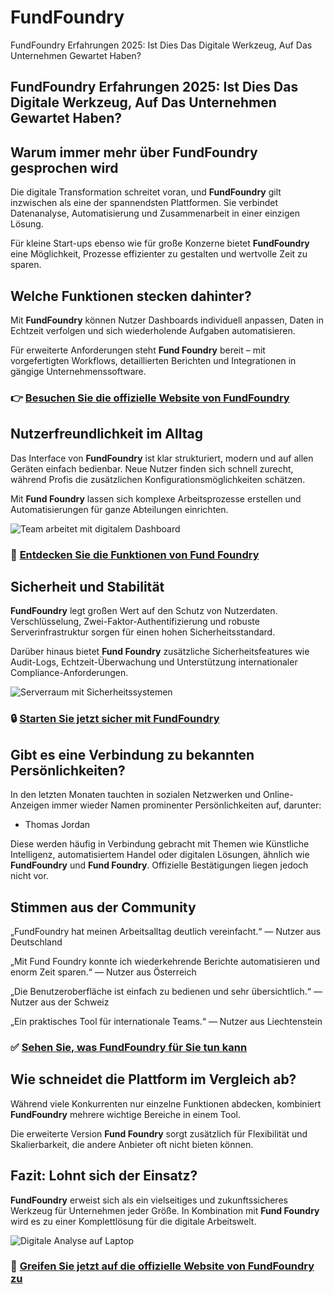 # FundFoundry
FundFoundry Erfahrungen 2025: Ist Dies Das Digitale Werkzeug, Auf Das Unternehmen Gewartet Haben?
## FundFoundry Erfahrungen 2025: Ist Dies Das Digitale Werkzeug, Auf Das Unternehmen Gewartet Haben?

## Warum immer mehr über FundFoundry gesprochen wird
Die digitale Transformation schreitet voran, und **FundFoundry** gilt inzwischen als eine der spannendsten Plattformen. Sie verbindet Datenanalyse, Automatisierung und Zusammenarbeit in einer einzigen Lösung.  

Für kleine Start-ups ebenso wie für große Konzerne bietet **FundFoundry** eine Möglichkeit, Prozesse effizienter zu gestalten und wertvolle Zeit zu sparen.

## Welche Funktionen stecken dahinter?
Mit **FundFoundry** können Nutzer Dashboards individuell anpassen, Daten in Echtzeit verfolgen und sich wiederholende Aufgaben automatisieren.  

Für erweiterte Anforderungen steht **Fund Foundry** bereit – mit vorgefertigten Workflows, detaillierten Berichten und Integrationen in gängige Unternehmenssoftware.

### 👉 **[Besuchen Sie die offizielle Website von FundFoundry](https://fundfoundry.ch)**

## Nutzerfreundlichkeit im Alltag
Das Interface von **FundFoundry** ist klar strukturiert, modern und auf allen Geräten einfach bedienbar. Neue Nutzer finden sich schnell zurecht, während Profis die zusätzlichen Konfigurationsmöglichkeiten schätzen.  

Mit **Fund Foundry** lassen sich komplexe Arbeitsprozesse erstellen und Automatisierungen für ganze Abteilungen einrichten.

![Team arbeitet mit digitalem Dashboard](https://images.pexels.com/photos/3183183/pexels-photo-3183183.jpeg?auto=compress&cs=tinysrgb&w=1170&h=780&dpr=1)

### 🔗 **[Entdecken Sie die Funktionen von Fund Foundry](https://fundfoundry.ch)**

## Sicherheit und Stabilität
**FundFoundry** legt großen Wert auf den Schutz von Nutzerdaten. Verschlüsselung, Zwei-Faktor-Authentifizierung und robuste Serverinfrastruktur sorgen für einen hohen Sicherheitsstandard.  

Darüber hinaus bietet **Fund Foundry** zusätzliche Sicherheitsfeatures wie Audit-Logs, Echtzeit-Überwachung und Unterstützung internationaler Compliance-Anforderungen.

![Serverraum mit Sicherheitssystemen](https://images.pexels.com/photos/325229/pexels-photo-325229.jpeg?auto=compress&cs=tinysrgb&w=1170&h=780&dpr=1)

### 🔒 **[Starten Sie jetzt sicher mit FundFoundry](https://fundfoundry.ch)**

## Gibt es eine Verbindung zu bekannten Persönlichkeiten?
In den letzten Monaten tauchten in sozialen Netzwerken und Online-Anzeigen immer wieder Namen prominenter Persönlichkeiten auf, darunter:  

- Thomas Jordan  

Diese werden häufig in Verbindung gebracht mit Themen wie Künstliche Intelligenz, automatisiertem Handel oder digitalen Lösungen, ähnlich wie **FundFoundry** und **Fund Foundry**. Offizielle Bestätigungen liegen jedoch nicht vor.

## Stimmen aus der Community
„FundFoundry hat meinen Arbeitsalltag deutlich vereinfacht.“ — Nutzer aus Deutschland  

„Mit Fund Foundry konnte ich wiederkehrende Berichte automatisieren und enorm Zeit sparen.“ — Nutzer aus Österreich  

„Die Benutzeroberfläche ist einfach zu bedienen und sehr übersichtlich.“ — Nutzer aus der Schweiz  

„Ein praktisches Tool für internationale Teams.“ — Nutzer aus Liechtenstein  

### ✅ **[Sehen Sie, was FundFoundry für Sie tun kann](https://fundfoundry.ch)**

## Wie schneidet die Plattform im Vergleich ab?
Während viele Konkurrenten nur einzelne Funktionen abdecken, kombiniert **FundFoundry** mehrere wichtige Bereiche in einem Tool.  

Die erweiterte Version **Fund Foundry** sorgt zusätzlich für Flexibilität und Skalierbarkeit, die andere Anbieter oft nicht bieten können.

## Fazit: Lohnt sich der Einsatz?
**FundFoundry** erweist sich als ein vielseitiges und zukunftssicheres Werkzeug für Unternehmen jeder Größe. In Kombination mit **Fund Foundry** wird es zu einer Komplettlösung für die digitale Arbeitswelt.  

![Digitale Analyse auf Laptop](https://images.pexels.com/photos/374720/pexels-photo-374720.jpeg?auto=compress&cs=tinysrgb&w=1170&h=780&dpr=1)

### 🚀 **[Greifen Sie jetzt auf die offizielle Website von FundFoundry zu](https://fundfoundry.ch)**

